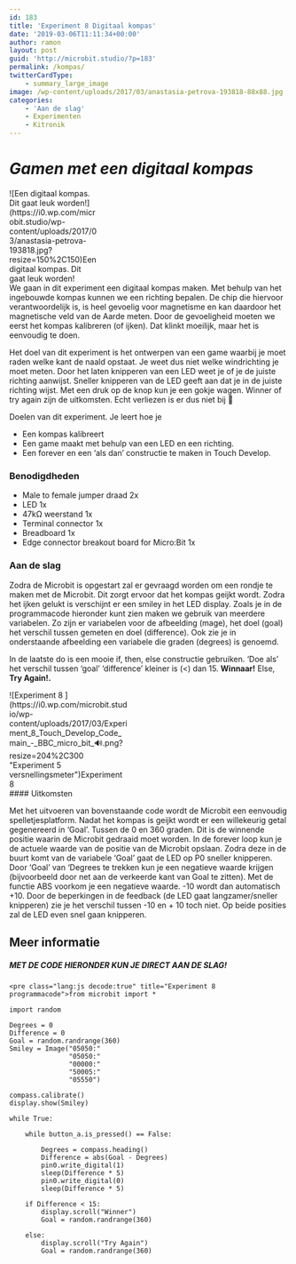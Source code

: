 ```yaml
---
id: 183
title: 'Experiment 8 Digitaal kompas'
date: '2019-03-06T11:11:34+00:00'
author: ramon
layout: post
guid: 'http://microbit.studio/?p=183'
permalink: /kompas/
twitterCardType:
    - summary_large_image
image: /wp-content/uploads/2017/03/anastasia-petrova-193818-88x88.jpg
categories:
    - 'Aan de slag'
    - Experimenten
    - Kitronik
---
```


# *Gamen met een digitaal kompas*

<div class="wp-caption alignleft" id="attachment_236" style="width: 160px">![Een digitaal kompas. Dit gaat leuk worden!](https://i0.wp.com/microbit.studio/wp-content/uploads/2017/03/anastasia-petrova-193818.jpg?resize=150%2C150)Een digitaal kompas. Dit gaat leuk worden!

</div>We gaan in dit experiment een digitaal kompas maken. Met behulp van het ingebouwde kompas kunnen we een richting bepalen. De chip die hiervoor verantwoordelijk is, is heel gevoelig voor magnetisme en kan daardoor het magnetische veld van de Aarde meten. Door de gevoeligheid moeten we eerst het kompas kalibreren (of ijken). Dat klinkt moeilijk, maar het is eenvoudig te doen.

Het doel van dit experiment is het ontwerpen van een game waarbij je moet raden welke kant de naald opstaat. Je weet dus niet welke windrichting je moet meten. Door het laten knipperen van een LED weet je of je de juiste richting aanwijst. Sneller knipperen van de LED geeft aan dat je in de juiste richting wijst. Met een druk op de knop kun je een gokje wagen. Winner of try again zijn de uitkomsten. Echt verliezen is er dus niet bij 🙂

Doelen van dit experiment. Je leert hoe je

- Een kompas kalibreert
- Een game maakt met behulp van een LED en een richting.
- Een forever en een ‘als dan’ constructie te maken in Touch Develop.

### Benodigdheden

- Male to female jumper draad 2x
- LED 1x
- 47kΩ weerstand 1x
- Terminal connector 1x
- Breadboard 1x
- Edge connector breakout board for Micro:Bit 1x

### Aan de slag

Zodra de Microbit is opgestart zal er gevraagd worden om een rondje te maken met de Microbit. Dit zorgt ervoor dat het kompas geijkt wordt. Zodra het ijken gelukt is verschijnt er een smiley in het LED display. Zoals je in de programmacode hieronder kunt zien maken we gebruik van meerdere variabelen. Zo zijn er variabelen voor de afbeelding (mage), het doel (goal) het verschil tussen gemeten en doel (difference). Ook zie je in onderstaande afbeelding een variabele die graden (degrees) is genoemd.

In de laatste do is een mooie if, then, else constructie gebruiken. ‘Doe als’ het verschil tussen ‘goal’ ‘difference’ kleiner is (&lt;) dan 15. **Winnaar!** Else, **Try Again!.**

<div class="wp-caption alignnone" id="attachment_283" style="width: 214px">![Experiment 8 ](https://i0.wp.com/microbit.studio/wp-content/uploads/2017/03/Experiment_8_Touch_Develop_Code_main_-_BBC_micro_bit_🔊.png?resize=204%2C300 "Experiment 5 versnellingsmeter")Experiment 8

</div>#### Uitkomsten

Met het uitvoeren van bovenstaande code wordt de Microbit een eenvoudig spelletjesplatform. Nadat het kompas is geijkt wordt er een willekeurig getal gegenereerd in ‘Goal’. Tussen de 0 en 360 graden. Dit is de winnende positie waarin de Microbit gedraaid moet worden. In de forever loop kun je de actuele waarde van de positie van de Microbit opslaan. Zodra deze in de buurt komt van de variabele ‘Goal’ gaat de LED op P0 sneller knipperen. Door ‘Goal’ van ‘Degrees te trekken kun je een negatieve waarde krijgen (bijvoorbeeld door net aan de verkeerde kant van Goal te zitten). Met de functie ABS voorkom je een negatieve waarde. -10 wordt dan automatisch +10. Door de beperkingen in de feedback (de LED gaat langzamer/sneller knipperen) zie je het verschil tussen -10 en + 10 toch niet. Op beide posities zal de LED even snel gaan knipperen.

## Meer informatie

##### MET DE CODE HIERONDER KUN JE DIRECT AAN DE SLAG!

```
<pre class="lang:js decode:true" title="Experiment 8 programmacode">from microbit import *

import random

Degrees = 0
Difference = 0
Goal = random.randrange(360)
Smiley = Image("05050:"
               "05050:"
               "00000:"
               "50005:"
               "05550")

compass.calibrate()
display.show(Smiley)

while True:

    while button_a.is_pressed() == False:

        Degrees = compass.heading()
        Difference = abs(Goal - Degrees)
        pin0.write_digital(1)
        sleep(Difference * 5)
        pin0.write_digital(0)
        sleep(Difference * 5)

    if Difference < 15:
        display.scroll("Winner")
        Goal = random.randrange(360)

    else:
        display.scroll("Try Again")
        Goal = random.randrange(360)
```